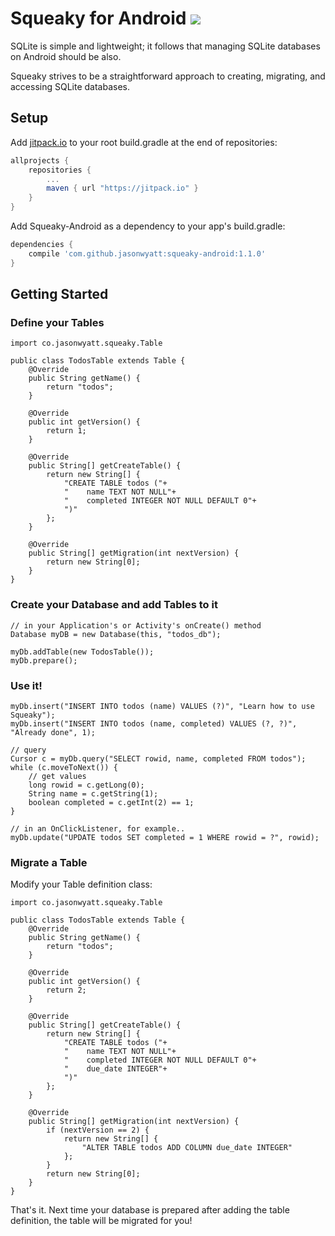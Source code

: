 # Squeaky for Android [![](https://jitpack.io/v/jasonwyatt/squeaky-android.svg)](https://jitpack.io/#jasonwyatt/squeaky-android)

SQLite is simple and lightweight; it follows that managing SQLite databases on Android should be also.

Squeaky strives to be a straightforward approach to creating, migrating, and accessing SQLite
databases.

## Setup

Add [jitpack.io](https://jitpack.io) to your root build.gradle at the end of repositories:

```groovy
allprojects {
    repositories {
        ...
        maven { url "https://jitpack.io" }
    }
}
```

Add Squeaky-Android as a dependency to your app's build.gradle:

```groovy
dependencies {
    compile 'com.github.jasonwyatt:squeaky-android:1.1.0'
}
```

## Getting Started

### Define your Tables

    import co.jasonwyatt.squeaky.Table

    public class TodosTable extends Table {
        @Override
        public String getName() {
            return "todos";
        }

        @Override
        public int getVersion() {
            return 1;
        }

        @Override
        public String[] getCreateTable() {
            return new String[] {
                "CREATE TABLE todos ("+
                "    name TEXT NOT NULL"+
                "    completed INTEGER NOT NULL DEFAULT 0"+
                ")"
            };
        }

        @Override
        public String[] getMigration(int nextVersion) {
            return new String[0];
        }
    }

### Create your Database and add Tables to it

    // in your Application's or Activity's onCreate() method
    Database myDB = new Database(this, "todos_db");

    myDb.addTable(new TodosTable());
    myDb.prepare();

### Use it!

    myDb.insert("INSERT INTO todos (name) VALUES (?)", "Learn how to use Squeaky");
    myDb.insert("INSERT INTO todos (name, completed) VALUES (?, ?)", "Already done", 1);

    // query
    Cursor c = myDb.query("SELECT rowid, name, completed FROM todos");
    while (c.moveToNext()) {
        // get values
        long rowid = c.getLong(0);
        String name = c.getString(1);
        boolean completed = c.getInt(2) == 1;
    }

    // in an OnClickListener, for example..
    myDb.update("UPDATE todos SET completed = 1 WHERE rowid = ?", rowid);

### Migrate a Table

Modify your Table definition class:

    import co.jasonwyatt.squeaky.Table

    public class TodosTable extends Table {
        @Override
        public String getName() {
            return "todos";
        }

        @Override
        public int getVersion() {
            return 2;
        }

        @Override
        public String[] getCreateTable() {
            return new String[] {
                "CREATE TABLE todos ("+
                "    name TEXT NOT NULL"+
                "    completed INTEGER NOT NULL DEFAULT 0"+
                "    due_date INTEGER"+
                ")"
            };
        }

        @Override
        public String[] getMigration(int nextVersion) {
            if (nextVersion == 2) {
                return new String[] {
                    "ALTER TABLE todos ADD COLUMN due_date INTEGER"
                };
            }
            return new String[0];
        }
    }

That's it. Next time your database is prepared after adding the table definition, the table will be
migrated for you!
